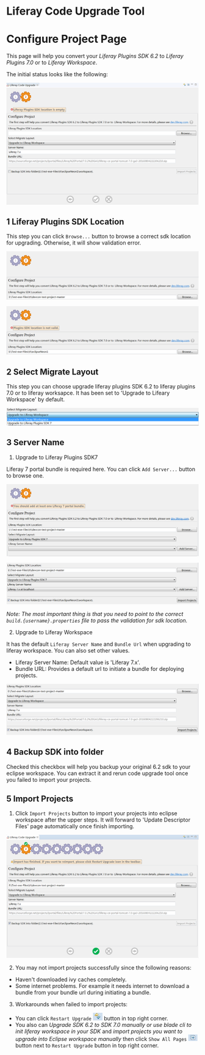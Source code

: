 # Liferay Code Upgrade Tool

# Configure Project Page

This page will help you convert your *Liferay Plugins SDK 6.2* to *Liferay Plugins 7.0* or to *Liferay Workspace*.

The initial status looks like the following:

![initial status](images/initial.png)

## 1 Liferay Plugins SDK Location

This step you can click `Browse...` button to browse a correct sdk location for upgrading. Otherwise, it will show validation error.

![valid sdk location](images/correctSDKLocation.png)

![invalid sdk location](images/errorSDKLocation.png)

## 2 Select Migrate Layout

This step you can choose upgrade liferay plugins SDK 6.2 to liferay plugins 7.0 or to liferay worksapce. It has been set to 'Upgrade to Lifeary Workspace' by default.

![Select Migrate Layout](images/selectMigrateLayout.png)

## 3 Server Name

1) Upgrade to Liferay Plugins SDK7 

Liferay 7 portal bundle is required here. You can click `Add Server...` button to browse one.

![need to add server](images/addServer.png)

![Upgrade to Liferay Plugins SDK7](images/upgradeToSDK.png)

*Note: The most important thing is that you need to point to the correct `build.{username}.properties` file to pass the validation for sdk location.*

2) Upgrade to Liferay Workspace

It has the default `Liferay Server Name` and `Bundle Url` when upgrading to liferay workspace. You can also set other values. 

- Liferay Server Name: Default value is 'Liferay 7.x'.
- Bundle URL: Provides a default url to initiate a bundle for deploying projects.

![Upgrade to Liferay Workspace](images/upgradeToLW.png) 

## 4 Backup SDK into folder

Checked this checkbox will help you backup your original 6.2 sdk to your eclipse workspace. You can extract it and rerun code upgrade tool once you failed to import your projects.

## 5 Import Projects

1) Click `Import Projects` button to import your projects into eclipse workspace 
after the upper steps. It will forward to 'Update Descriptor Files' page automatically once finish importing.

![finished import projects](images/finishedImport.png)

2) You may not import projects successfully since the following reasons:

-  Haven't downloaded ivy caches completely.
-  Some internet problems. For example it needs internet to download a bundle from your bundle url during initiating a bundle. 

3) Workarounds when failed to import projects:

- You can click `Restart Upgrade` ![restart upgrade button](images/restartUpgrade.png) button in top right corner.
- You also can *Upgrade SDK 6.2 to SDK 7.0 manually or use blade cli to init liferay workspace in your SDK* and *import projects you want to upgrade into Eclipse workspace manually* then click `Show All Pages` ![show all pages button](images/showAllPages.png) button next to `Restart Upgrade` button in top right corner.
